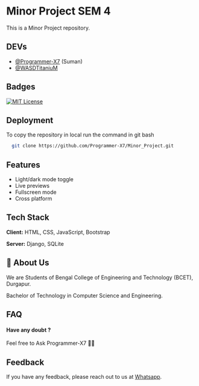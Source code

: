
# Minor Project SEM 4

This is a Minor Project repository.


## DEVs

- [@Programmer-X7](https://www.github.com/Programmer-X7) (Suman)
- [@WASDTitaniuM](https://www.github.com/WASDTitaniuM)



## Badges

[![MIT License](https://img.shields.io/badge/License-MIT-green.svg)](https://choosealicense.com/licenses/mit/)

## Deployment

To copy the repository in local run the command in git bash

```bash
  git clone https://github.com/Programmer-X7/Minor_Project.git
```


## Features

- Light/dark mode toggle
- Live previews
- Fullscreen mode
- Cross platform


## Tech Stack

**Client:** HTML, CSS, JavaScript, Bootstrap

**Server:** Django, SQLite


## 🚀 About Us
We are Students of Bengal College of Engineering and Technology (BCET), Durgapur.

Bachelor of Technology in Computer Science and Engineering.



## FAQ

#### Have any doubt ?

Feel free to Ask Programmer-X7 👨‍💻



## Feedback

If you have any feedback, please reach out to us at [Whatsapp](https://web.whatspp.com/groups/Minor-project).
